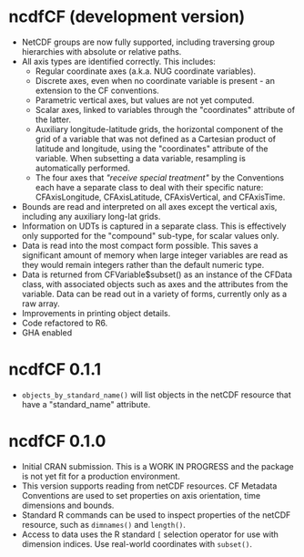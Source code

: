 # ncdfCF (development version)

* NetCDF groups are now fully supported, including traversing group hierarchies 
with absolute or relative paths.
* All axis types are identified correctly. This includes:
  * Regular coordinate axes (a.k.a. NUG coordinate variables).
  * Discrete axes, even when no coordinate variable is present - an extension to 
  the CF conventions.
  * Parametric vertical axes, but values are not yet computed.
  * Scalar axes, linked to variables through the "coordinates" attribute of the 
  latter.
  * Auxiliary longitude-latitude grids, the horizontal component of the grid of
  a variable that was not defined as a Cartesian product of latitude and 
  longitude, using the "coordinates" attribute of the variable. When
  subsetting a data variable, resampling is automatically performed.
  * The four axes that *"receive special treatment"* by the Conventions each 
  have a separate class to deal with their specific nature: CFAxisLongitude,
  CFAxisLatitude, CFAxisVertical, and CFAxisTime.
* Bounds are read and interpreted on all axes except the vertical axis, 
including any auxiliary long-lat grids.
* Information on UDTs is captured in a separate class. This is effectively only 
supported for the "compound" sub-type, for scalar values only.
* Data is read into the most compact form possible. This saves a significant 
amount of memory when large integer variables are read as they would remain
integers rather than the default numeric type.
* Data is returned from CFVariable$subset() as an instance of the CFData class,
with associated objects such as axes and the attributes from the variable. Data
can be read out in a variety of forms, currently only as a raw array.
* Improvements in printing object details.
* Code refactored to R6.
* GHA enabled

# ncdfCF 0.1.1

* `objects_by_standard_name()` will list objects in the netCDF resource that
have a "standard_name" attribute.

# ncdfCF 0.1.0

* Initial CRAN submission. This is a WORK IN PROGRESS and the package is not
 yet fit for a production environment.
* This version supports reading from netCDF resources. CF Metadata Conventions
 are used to set properties on axis orientation, time dimensions and bounds.
* Standard R commands can be used to inspect properties of the netCDF resource,
 such as `dimnames()` and `length()`.
* Access to data uses the R standard `[` selection operator for use with
 dimension indices. Use real-world coordinates with `subset()`.
